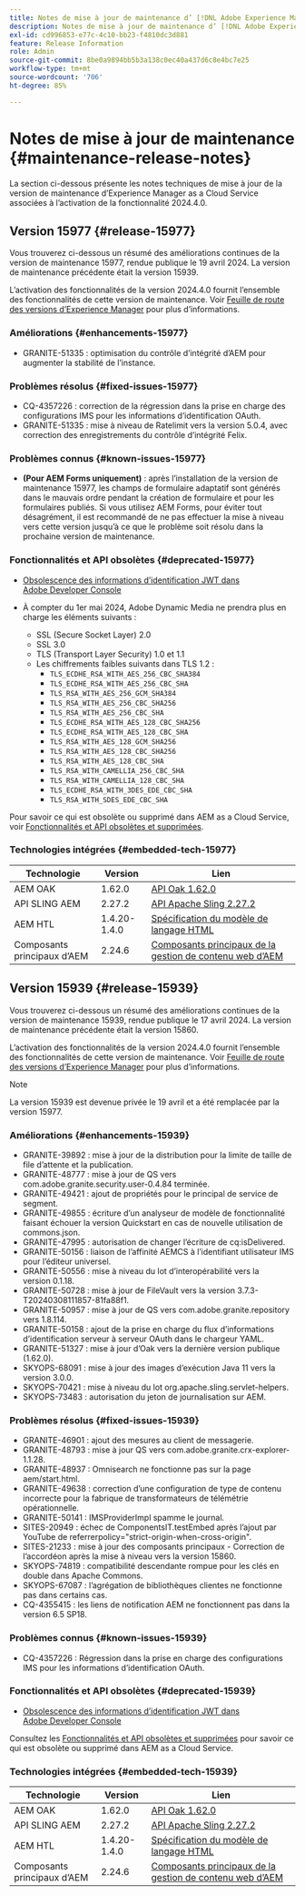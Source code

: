 ```yaml
---
title: Notes de mise à jour de maintenance d’ [!DNL Adobe Experience Manager]  as a Cloud Service associées à l’activation de la fonctionnalité 2024.4.0.
description: Notes de mise à jour de maintenance d’ [!DNL Adobe Experience Manager]  as a Cloud Service associées à l’activation de la fonctionnalité 2024.4.0.
exl-id: cd996853-e77c-4c10-bb23-f4810dc3d881
feature: Release Information
role: Admin
source-git-commit: 8be0a9894bb5b3a138c0ec40a437d6c8e4bc7e25
workflow-type: tm+mt
source-wordcount: '706'
ht-degree: 85%

---
```


# Notes de mise à jour de maintenance {#maintenance-release-notes}

La section ci-dessous présente les notes techniques de mise à jour de la version de maintenance d’Experience Manager as a Cloud Service associées à l’activation de la fonctionnalité 2024.4.0.

## Version 15977 {#release-15977}

Vous trouverez ci-dessous un résumé des améliorations continues de la version de maintenance 15977, rendue publique le 19 avril 2024. La version de maintenance précédente était la version 15939.

L’activation des fonctionnalités de la version 2024.4.0 fournit l’ensemble des fonctionnalités de cette version de maintenance. Voir [Feuille de route des versions d’Experience Manager](https://experienceleague.adobe.com/docs/experience-manager-release-information/aem-release-updates/update-releases-roadmap.html?lang=fr) pour plus d’informations.

### Améliorations {#enhancements-15977}

* GRANITE-51335 : optimisation du contrôle d’intégrité d’AEM pour augmenter la stabilité de l’instance.

### Problèmes résolus {#fixed-issues-15977}

* CQ-4357226 : correction de la régression dans la prise en charge des configurations IMS pour les informations d’identification OAuth.
* GRANITE-51335 : mise à niveau de Ratelimit vers la version 5.0.4, avec correction des enregistrements du contrôle d’intégrité Felix.

### Problèmes connus {#known-issues-15977}

* **(Pour AEM Forms uniquement)** : après l’installation de la version de maintenance 15977, les champs de formulaire adaptatif sont générés dans le mauvais ordre pendant la création de formulaire et pour les formulaires publiés. Si vous utilisez AEM Forms, pour éviter tout désagrément, il est recommandé de ne pas effectuer la mise à niveau vers cette version jusqu’à ce que le problème soit résolu dans la prochaine version de maintenance.

### Fonctionnalités et API obsolètes {#deprecated-15977}

* [Obsolescence des informations d’identification JWT dans Adobe Developer Console](/help/security/jwt-credentials-deprecation-in-adobe-developer-console.md)

* À compter du 1er mai 2024, Adobe Dynamic Media ne prendra plus en charge les éléments suivants :

   * SSL (Secure Socket Layer) 2.0
   * SSL 3.0
   * TLS (Transport Layer Security) 1.0 et 1.1
   * Les chiffrements faibles suivants dans TLS 1.2 :
      * `TLS_ECDHE_RSA_WITH_AES_256_CBC_SHA384`
      * `TLS_ECDHE_RSA_WITH_AES_256_CBC_SHA`
      * `TLS_RSA_WITH_AES_256_GCM_SHA384`
      * `TLS_RSA_WITH_AES_256_CBC_SHA256`
      * `TLS_RSA_WITH_AES_256_CBC_SHA`
      * `TLS_ECDHE_RSA_WITH_AES_128_CBC_SHA256`
      * `TLS_ECDHE_RSA_WITH_AES_128_CBC_SHA`
      * `TLS_RSA_WITH_AES_128_GCM_SHA256`
      * `TLS_RSA_WITH_AES_128_CBC_SHA256`
      * `TLS_RSA_WITH_AES_128_CBC_SHA`
      * `TLS_RSA_WITH_CAMELLIA_256_CBC_SHA`
      * `TLS_RSA_WITH_CAMELLIA_128_CBC_SHA`
      * `TLS_ECDHE_RSA_WITH_3DES_EDE_CBC_SHA`
      * `TLS_RSA_WITH_SDES_EDE_CBC_SHA`

Pour savoir ce qui est obsolète ou supprimé dans AEM as a Cloud Service, voir [Fonctionnalités et API obsolètes et supprimées](/help/release-notes/deprecated-removed-features.md).

### Technologies intégrées {#embedded-tech-15977}

| Technologie | Version | Lien |
|---|---|---|
| AEM OAK | 1.62.0 | [API Oak 1.62.0](https://www.javadoc.io/doc/org.apache.jackrabbit/oak-api/1.62.0/index.html) |
| API SLING AEM | 2.27.2 | [API Apache Sling 2.27.2](https://www.javadoc.io/doc/org.apache.sling/org.apache.sling.api/latest/index.html) |
| AEM HTL | 1.4.20-1.4.0 | [Spécification du modèle de langage HTML](https://github.com/adobe/htl-spec) |
| Composants principaux d’AEM | 2.24.6 | [Composants principaux de la gestion de contenu web d’AEM](https://github.com/adobe/aem-core-wcm-components) |

## Version 15939 {#release-15939}

Vous trouverez ci-dessous un résumé des améliorations continues de la version de maintenance 15939, rendue publique le 17 avril 2024. La version de maintenance précédente était la version 15860.

L’activation des fonctionnalités de la version 2024.4.0 fournit l’ensemble des fonctionnalités de cette version de maintenance. Voir [Feuille de route des versions d’Experience Manager](https://experienceleague.adobe.com/docs/experience-manager-release-information/aem-release-updates/update-releases-roadmap.html?lang=fr) pour plus d’informations.

>[!NOTE]
>
>La version 15939 est devenue privée le 19 avril et a été remplacée par la version 15977.

### Améliorations {#enhancements-15939}

* GRANITE-39892 : mise à jour de la distribution pour la limite de taille de file d’attente et la publication.
* GRANITE-48777 : mise à jour de QS vers com.adobe.granite.security.user-0.4.84 terminée.
* GRANITE-49421 : ajout de propriétés pour le principal de service de segment.
* GRANITE-49855 : écriture d’un analyseur de modèle de fonctionnalité faisant échouer la version Quickstart en cas de nouvelle utilisation de commons.json.
* GRANITE-47995 : autorisation de changer l’écriture de cq:isDelivered.
* GRANITE-50156 : liaison de l’affinité AEMCS à l’identifiant utilisateur IMS pour l’éditeur universel.
* GRANITE-50556 : mise à niveau du lot d’interopérabilité vers la version 0.1.18.
* GRANITE-50728 : mise à jour de FileVault vers la version 3.7.3-T20240308111857-81fa88f1.
* GRANITE-50957 : mise à jour de QS vers com.adobe.granite.repository vers 1.8.114.
* GRANITE-50158 : ajout de la prise en charge du flux d’informations d’identification serveur à serveur OAuth dans le chargeur YAML.
* GRANITE-51327 : mise à jour d’Oak vers la dernière version publique (1.62.0).
* SKYOPS-68091 : mise à jour des images d’exécution Java 11 vers la version 3.0.0.
* SKYOPS-70421 : mise à niveau du lot org.apache.sling.servlet-helpers.
* SKYOPS-73483 : autorisation du jeton de journalisation sur AEM.

### Problèmes résolus {#fixed-issues-15939}

* GRANITE-46901 : ajout des mesures au client de messagerie.
* GRANITE-48793 : mise à jour QS vers com.adobe.granite.crx-explorer-1.1.28.
* GRANITE-48937 : Omnisearch ne fonctionne pas sur la page aem/start.html.
* GRANITE-49638 : correction d’une configuration de type de contenu incorrecte pour la fabrique de transformateurs de télémétrie opérationnelle.
* GRANITE-50141 : IMSProviderImpl spamme le journal.
* SITES-20949 : échec de ComponentsIT.testEmbed après l’ajout par YouTube de referrerpolicy=&quot;strict-origin-when-cross-origin&quot;.
* SITES-21233 : mise à jour des composants principaux - Correction de l’accordéon après la mise à niveau vers la version 15860.
* SKYOPS-74819 : compatibilité descendante rompue pour les clés en double dans Apache Commons.
* SKYOPS-67087 : l’agrégation de bibliothèques clientes ne fonctionne pas dans certains cas.
* CQ-4355415 : les liens de notification AEM ne fonctionnent pas dans la version 6.5 SP18.

### Problèmes connus {#known-issues-15939}

* CQ-4357226 : Régression dans la prise en charge des configurations IMS pour les informations d’identification OAuth.

### Fonctionnalités et API obsolètes {#deprecated-15939}

* [Obsolescence des informations d’identification JWT dans Adobe Developer Console](/help/security/jwt-credentials-deprecation-in-adobe-developer-console.md)

Consultez les [Fonctionnalités et API obsolètes et supprimées](/help/release-notes/deprecated-removed-features.md) pour savoir ce qui est obsolète ou supprimé dans AEM as a Cloud Service.

### Technologies intégrées {#embedded-tech-15939}

| Technologie | Version | Lien |
|---|---|---|
| AEM OAK | 1.62.0 | [API Oak 1.62.0](https://www.javadoc.io/doc/org.apache.jackrabbit/oak-api/1.62.0/index.html) |
| API SLING AEM | 2.27.2 | [API Apache Sling 2.27.2](https://www.javadoc.io/doc/org.apache.sling/org.apache.sling.api/latest/index.html) |
| AEM HTL | 1.4.20-1.4.0 | [Spécification du modèle de langage HTML](https://github.com/adobe/htl-spec) |
| Composants principaux d’AEM | 2.24.6 | [Composants principaux de la gestion de contenu web d’AEM](https://github.com/adobe/aem-core-wcm-components) |
